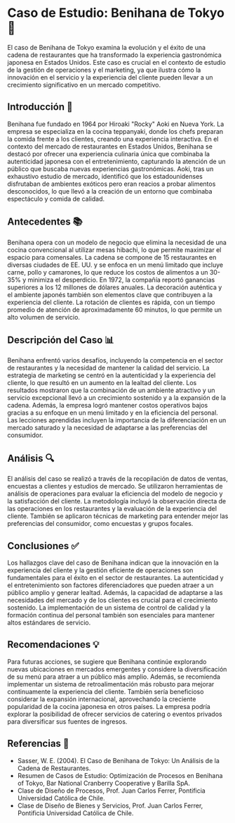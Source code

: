 # Caso de Estudio: Benihana de Tokyo 📝

El caso de Benihana de Tokyo examina la evolución y el éxito de una cadena de restaurantes que ha transformado la experiencia gastronómica japonesa en Estados Unidos. Este caso es crucial en el contexto de estudio de la gestión de operaciones y el marketing, ya que ilustra cómo la innovación en el servicio y la experiencia del cliente pueden llevar a un crecimiento significativo en un mercado competitivo.

## Introducción 🌟

Benihana fue fundado en 1964 por Hiroaki "Rocky" Aoki en Nueva York. La empresa se especializa en la cocina teppanyaki, donde los chefs preparan la comida frente a los clientes, creando una experiencia interactiva. En el contexto del mercado de restaurantes en Estados Unidos, Benihana se destacó por ofrecer una experiencia culinaria única que combinaba la autenticidad japonesa con el entretenimiento, capturando la atención de un público que buscaba nuevas experiencias gastronómicas. Aoki, tras un exhaustivo estudio de mercado, identificó que los estadounidenses disfrutaban de ambientes exóticos pero eran reacios a probar alimentos desconocidos, lo que llevó a la creación de un entorno que combinaba espectáculo y comida de calidad.

## Antecedentes 📚

Benihana opera con un modelo de negocio que elimina la necesidad de una cocina convencional al utilizar mesas hibachi, lo que permite maximizar el espacio para comensales. La cadena se compone de 15 restaurantes en diversas ciudades de EE. UU. y se enfoca en un menú limitado que incluye carne, pollo y camarones, lo que reduce los costos de alimentos a un 30-35% y minimiza el desperdicio. En 1972, la compañía reportó ganancias superiores a los 12 millones de dólares anuales. La decoración auténtica y el ambiente japonés también son elementos clave que contribuyen a la experiencia del cliente. La rotación de clientes es rápida, con un tiempo promedio de atención de aproximadamente 60 minutos, lo que permite un alto volumen de servicio.

## Descripción del Caso 📊

Benihana enfrentó varios desafíos, incluyendo la competencia en el sector de restaurantes y la necesidad de mantener la calidad del servicio. La estrategia de marketing se centró en la autenticidad y la experiencia del cliente, lo que resultó en un aumento en la lealtad del cliente. Los resultados mostraron que la combinación de un ambiente atractivo y un servicio excepcional llevó a un crecimiento sostenido y a la expansión de la cadena. Además, la empresa logró mantener costos operativos bajos gracias a su enfoque en un menú limitado y en la eficiencia del personal. Las lecciones aprendidas incluyen la importancia de la diferenciación en un mercado saturado y la necesidad de adaptarse a las preferencias del consumidor.

## Análisis 🔍

El análisis del caso se realizó a través de la recopilación de datos de ventas, encuestas a clientes y estudios de mercado. Se utilizaron herramientas de análisis de operaciones para evaluar la eficiencia del modelo de negocio y la satisfacción del cliente. La metodología incluyó la observación directa de las operaciones en los restaurantes y la evaluación de la experiencia del cliente. También se aplicaron técnicas de marketing para entender mejor las preferencias del consumidor, como encuestas y grupos focales.

## Conclusiones ✅

Los hallazgos clave del caso de Benihana indican que la innovación en la experiencia del cliente y la gestión eficiente de operaciones son fundamentales para el éxito en el sector de restaurantes. La autenticidad y el entretenimiento son factores diferenciadores que pueden atraer a un público amplio y generar lealtad. Además, la capacidad de adaptarse a las necesidades del mercado y de los clientes es crucial para el crecimiento sostenido. La implementación de un sistema de control de calidad y la formación continua del personal también son esenciales para mantener altos estándares de servicio.

## Recomendaciones 💡

Para futuras acciones, se sugiere que Benihana continúe explorando nuevas ubicaciones en mercados emergentes y considere la diversificación de su menú para atraer a un público más amplio. Además, se recomienda implementar un sistema de retroalimentación más robusto para mejorar continuamente la experiencia del cliente. También sería beneficioso considerar la expansión internacional, aprovechando la creciente popularidad de la cocina japonesa en otros países. La empresa podría explorar la posibilidad de ofrecer servicios de catering o eventos privados para diversificar sus fuentes de ingresos.

## Referencias 📖

- Sasser, W. E. (2004). El Caso de Benihana de Tokyo: Un Análisis de la Cadena de Restaurantes.
- Resumen de Casos de Estudio: Optimización de Procesos en Benihana of Tokyo, Bar National Cranberry Cooperative y Barilla SpA.
- Clase de Diseño de Procesos, Prof. Juan Carlos Ferrer, Pontificia Universidad Católica de Chile.
- Clase de Diseño de Bienes y Servicios, Prof. Juan Carlos Ferrer, Pontificia Universidad Católica de Chile.
